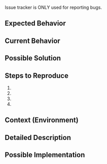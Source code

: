 Issue tracker is ONLY used for reporting bugs.

## Expected Behavior

## Current Behavior

## Possible Solution

## Steps to Reproduce

1.
2.
3.
4.

## Context (Environment)

## Detailed Description

## Possible Implementation
